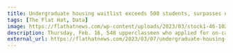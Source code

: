 ```yaml
---
title: Undergraduate housing waitlist exceeds 500 students, surpasses numbers from the past decade
tags: [The Flat Hat, Data]
image: https://flathatnews.com/wp-content/uploads/2023/03/stock1-46-1024x683.jpg
description: Thursday, Feb. 16, 548 upperclassmen who applied for on-campus housing received notice from Residence Life that the College of William and Mary could not guarantee them a room for the 2023-2024 academic year. 
external_url: https://flathatnews.com/2023/03/07/undergraduate-housing-waitlist-exceeds-500-students-surpasses-numbers-from-the-past-decade/
---
```

